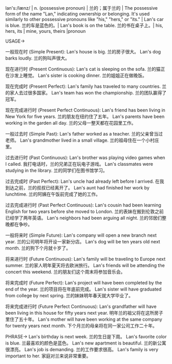 lan's:/lænz/ |  n. (possessive pronoun) |  兰的；属于兰的 |  The possessive form of the name "Lan," indicating ownership or belonging. It's used similarly to other possessive pronouns like "his," "hers," or "its." | Lan's car is blue. 兰的车是蓝色的。| Lan's book is on the table. 兰的书在桌子上。|  his, hers, its | mine, yours, theirs |pronoun


USAGE->

一般现在时 (Simple Present):
Lan's house is big. 兰的房子很大。
Lan's dog barks loudly. 兰的狗叫声很大。

现在进行时 (Present Continuous):
Lan's cat is sleeping on the sofa. 兰的猫正在沙发上睡觉。
Lan's sister is cooking dinner. 兰的姐姐正在做晚饭。

现在完成时 (Present Perfect):
Lan's family has traveled to many countries. 兰的家人去过很多国家。
Lan's team has won the championship. 兰的团队赢得了冠军。

现在完成进行时 (Present Perfect Continuous):
Lan's friend has been living in New York for five years. 兰的朋友在纽约住了五年。
Lan's parents have been working in the garden all day. 兰的父母一整天都在花园里工作。


一般过去时 (Simple Past):
Lan's father worked as a teacher. 兰的父亲曾当过老师。
Lan's grandmother lived in a small village. 兰的祖母住在一个小村庄里。

过去进行时 (Past Continuous):
Lan's brother was playing video games when I called. 我打电话时，兰的兄弟正在玩电子游戏。
Lan's classmates were studying in the library. 兰的同学们在图书馆学习。

过去完成时 (Past Perfect):
Lan's uncle had already left before I arrived. 在我到达之前，兰的叔叔已经离开了。
Lan's aunt had finished her work by lunchtime. 兰的阿姨在午饭前完成了她的工作。

过去完成进行时 (Past Perfect Continuous):
Lan's cousin had been learning English for two years before she moved to London. 兰的表妹在搬到伦敦之前已经学了两年英语。
Lan's neighbors had been arguing all night. 兰的邻居们整晚都在争吵。

一般将来时 (Simple Future):
Lan's company will open a new branch next year. 兰的公司明年将开设一家新分店。
Lan's dog will be ten years old next month. 兰的狗下个月就十岁了。

将来进行时 (Future Continuous):
Lan's family will be traveling to Europe next summer. 兰的家人明年夏天将去欧洲旅行。
Lan's friends will be attending the concert this weekend. 兰的朋友们这个周末将参加音乐会。

将来完成时 (Future Perfect):
Lan's project will have been completed by the end of the year. 兰的项目将在年底前完成。
Lan's sister will have graduated from college by next spring. 兰的妹妹明年春天就大学毕业了。

将来完成进行时 (Future Perfect Continuous):
Lan's grandfather will have been living in this house for fifty years next year. 明年兰的祖父将在这所房子里住了五十年。
Lan's mother will have been working at the same company for twenty years next month. 下个月兰的母亲将在同一家公司工作二十年。


PHRASE->
Lan's birthday is next week. 兰的生日是下周。
Lan's favorite color is blue.  兰最喜欢的颜色是蓝色。
Lan's new apartment is beautiful. 兰的新公寓很漂亮。
Lan's job is demanding. 兰的工作要求很高。
Lan's family is very important to her.  家庭对兰来说非常重要。
